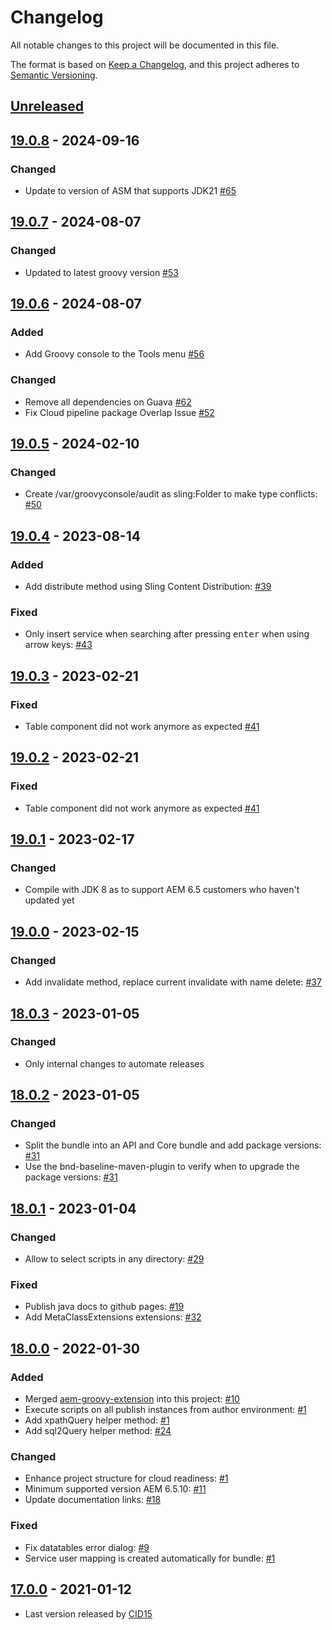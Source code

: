 # Changelog

All notable changes to this project will be documented in this file.

The format is based on [Keep a Changelog](https://keepachangelog.com/en/1.0.0/),
and this project adheres to [Semantic Versioning](https://semver.org/spec/v2.0.0.html).

## [Unreleased]

## [19.0.8] - 2024-09-16

### Changed

-   Update to version of ASM that supports JDK21 [#65](https://github.com/orbinson/aem-groovy-console/issues/65)

## [19.0.7] - 2024-08-07

### Changed

-   Updated to latest groovy version [#53](https://github.com/orbinson/aem-groovy-console/issues/53)

## [19.0.6] - 2024-08-07

### Added

-   Add Groovy console to the Tools menu [#56](https://github.com/orbinson/aem-groovy-console/issues/56)

### Changed

-   Remove all dependencies on Guava [#62](https://github.com/orbinson/aem-groovy-console/issues/62)
-   Fix Cloud pipeline package Overlap Issue [#52](https://github.com/orbinson/aem-groovy-console/issues/52)

## [19.0.5] - 2024-02-10

### Changed

-   Create /var/groovyconsole/audit as sling:Folder to make type conflicts: [#50](https://github.com/orbinson/aem-groovy-console/issues/50)

## [19.0.4] - 2023-08-14

### Added

-   Add distribute method using Sling Content Distribution: [#39](https://github.com/orbinson/aem-groovy-console/issues/39)

### Fixed

-   Only insert service when searching after pressing <kbd>enter</kbd> when using arrow keys: [#43](https://github.com/orbinson/aem-groovy-console/issues/43)

## [19.0.3] - 2023-02-21

### Fixed

-   Table component did not work anymore as expected  [#41](https://github.com/orbinson/aem-groovy-console/issues/41)

## [19.0.2] - 2023-02-21

### Fixed

-   Table component did not work anymore as expected  [#41](https://github.com/orbinson/aem-groovy-console/issues/41)

## [19.0.1] - 2023-02-17

### Changed

-   Compile with JDK 8 as to support AEM 6.5 customers who haven't updated yet

## [19.0.0] - 2023-02-15

### Changed

-   Add invalidate method, replace current invalidate with name delete: [#37](https://github.com/orbinson/aem-groovy-console/pull/37)

## [18.0.3] - 2023-01-05

### Changed

-   Only internal changes to automate releases

## [18.0.2] - 2023-01-05

### Changed

-   Split the bundle into an API and Core bundle and add package versions: [#31](https://github.com/orbinson/aem-groovy-console/issues/31)
-   Use the bnd-baseline-maven-plugin to verify when to upgrade the package versions: [#31](https://github.com/orbinson/aem-groovy-console/issues/31)

## [18.0.1] - 2023-01-04

### Changed

-   Allow to select scripts in any directory: [#29](https://github.com/orbinson/aem-groovy-console/issues/29)

### Fixed

-   Publish java docs to github pages: [#19](https://github.com/orbinson/aem-groovy-console/issues/19)
-   Add MetaClassExtensions extensions: [#32](https://github.com/orbinson/aem-groovy-console/issues/32)

## [18.0.0] - 2022-01-30

### Added

-   Merged [aem-groovy-extension](https://github.com/icfnext/aem-groovy-extension) into this project: [#10](https://github.com/orbinson/aem-groovy-console/pull/10)
-   Execute scripts on all publish instances from author environment: [#1](https://github.com/orbinson/aem-groovy-console/pull/1)
-   Add xpathQuery helper method: [#1](https://github.com/orbinson/aem-groovy-console/pull/1)
-   Add sql2Query helper method: [#24](https://github.com/orbinson/aem-groovy-console/pull/24)

### Changed

-   Enhance project structure for cloud readiness: [#1](https://github.com/orbinson/aem-groovy-console/pull/1)
-   Minimum supported version AEM 6.5.10: [#11](https://github.com/orbinson/aem-groovy-console/pull/11)
-   Update documentation links: [#18](https://github.com/orbinson/aem-groovy-console/pull/18)

### Fixed

-   Fix datatables error dialog: [#9](https://github.com/orbinson/aem-groovy-console/pull/9)
-   Service user mapping is created automatically for bundle: [#1](https://github.com/orbinson/aem-groovy-console/pull/1)

## [17.0.0] - 2021-01-12

-   Last version released by [CID15](https://github.com/CID15/aem-groovy-console)

[Unreleased]: https://github.com/orbinson/aem-groovy-console/compare/19.0.8...HEAD

[19.0.8]: https://github.com/orbinson/aem-groovy-console/compare/19.0.7...19.0.8

[19.0.7]: https://github.com/orbinson/aem-groovy-console/compare/19.0.6...19.0.7

[19.0.6]: https://github.com/orbinson/aem-groovy-console/compare/19.0.5...19.0.6

[19.0.5]: https://github.com/orbinson/aem-groovy-console/compare/19.0.4...19.0.5

[19.0.4]: https://github.com/orbinson/aem-groovy-console/compare/19.0.3...19.0.4

[19.0.3]: https://github.com/orbinson/aem-groovy-console/compare/19.0.2...19.0.3

[19.0.2]: https://github.com/orbinson/aem-groovy-console/compare/19.0.1...19.0.2

[19.0.1]: https://github.com/orbinson/aem-groovy-console/compare/19.0.0...19.0.1

[19.0.0]: https://github.com/orbinson/aem-groovy-console/compare/18.0.3...19.0.0

[18.0.3]: https://github.com/orbinson/aem-groovy-console/compare/18.0.2...18.0.3

[18.0.2]: https://github.com/orbinson/aem-groovy-console/compare/18.0.1...18.0.2

[18.0.1]: https://github.com/orbinson/aem-groovy-console/compare/18.0.0...18.0.1

[18.0.0]: https://github.com/orbinson/aem-groovy-console/compare/17.0.0...18.0.0

[17.0.0]: https://github.com/orbinson/aem-groovy-console/releases/tag/17.0.0
